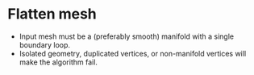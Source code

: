 # Flatten mesh
+ Input mesh must be a (preferably smooth) manifold with a single boundary loop.
+ Isolated geometry, duplicated vertices, or non-manifold vertices will make the algorithm fail.
